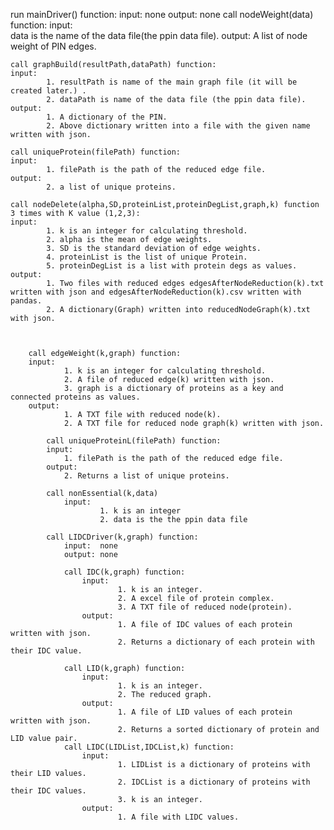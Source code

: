 run mainDriver() function:
	input: 
			none
	output:
			none
call nodeWeight(data) function:
	input: 	
			data is the name of the data file(the ppin data file).
	output:	
			A list of node weight of PIN edges.
	
	
	call graphBuild(resultPath,dataPath) function:
	input:	
			1. resultPath is name of the main graph file (it will be created later.) .
			2. dataPath is name of the data file (the ppin data file).
	output: 	
			1. A dictionary of the PIN.
			2. Above dictionary written into a file with the given name written with json.
	
	call uniqueProtein(filePath) function:
	input:
			1. filePath is the path of the reduced edge file.
	output:
			2. a list of unique proteins.
						
	call nodeDelete(alpha,SD,proteinList,proteinDegList,graph,k) function 3 times with K value (1,2,3):
	input:	
			1. k is an integer for calculating threshold.
			2. alpha is the mean of edge weights.
			3. SD is the standard deviation of edge weights.
			4. proteinList is the list of unique Protein.
			5. proteinDegList is a list with protein degs as values.
	output:	
			1. Two files with reduced edges edgesAfterNodeReduction(k).txt written with json and edgesAfterNodeReduction(k).csv written with pandas.
			2. A dictionary(Graph) written into reducedNodeGraph(k).txt with json.
			
			
	
		call edgeWeight(k,graph) function:
		input:	
				1. k is an integer for calculating threshold.
				2. A file of reduced edge(k) written with json.
				3. graph is a dictionary of proteins as a key and connected proteins as values.
		output:
				1. A TXT file with reduced node(k).
				2. A TXT file for reduced node graph(k) written with json.
		
			call uniqueProteinL(filePath) function:
			input:
				1. filePath is the path of the reduced edge file.
			output:
				2. Returns a list of unique proteins.
			
			call nonEssential(k,data)
				input:
						1. k is an integer
						2. data is the the ppin data file
			
			call LIDCDriver(k,graph) function:
				input: 	none
				output:	none
				
				call IDC(k,graph) function:
					input: 
							1. k is an integer.
							2. A excel file of protein complex.
							3. A TXT file of reduced node(protein).
					output:
							1. A file of IDC values of each protein written with json.
							2. Returns a dictionary of each protein with their IDC value.
				
				call LID(k,graph) function:
					input:
							1. k is an integer.
							2. The reduced graph.
					output:
							1. A file of LID values of each protein written with json.
							2. Returns a sorted dictionary of protein and LID value pair.
				call LIDC(LIDList,IDCList,k) function:
					input:
							1. LIDList is a dictionary of proteins with their LID values.
							2. IDCList is a dictionary of proteins with their IDC values.
							3. k is an integer.
					output:
							1. A file with LIDC values.